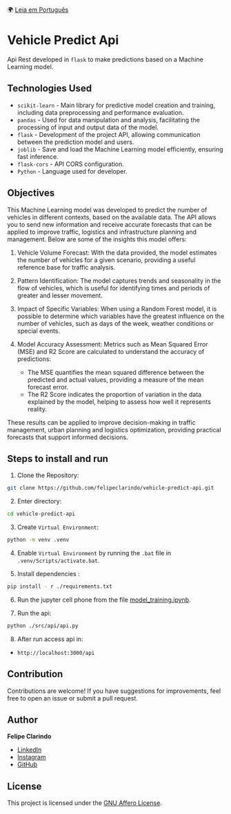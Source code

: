 🌍 [Leia em Português](README.pt-BR.md)

# Vehicle Predict Api

Api Rest developed in `flask` to make predictions based on a Machine Learning model.

## Technologies Used

- `scikit-learn` - Main library for predictive model creation and training, including data preprocessing and performance evaluation.
- `pandas` - Used for data manipulation and analysis, facilitating the processing of input and output data of the model.
- `flask` - Development of the project API, allowing communication between the prediction model and users.
- `joblib` - Save and load the Machine Learning model efficiently, ensuring fast inference.
- `flask-cors` - API CORS configuration.
- `Python` - Language used for developer.

## Objectives

This Machine Learning model was developed to predict the number of vehicles in different contexts, based on the available data. The API allows you to send new information and receive accurate forecasts that can be applied to improve traffic, logistics and infrastructure planning and management. Below are some of the insights this model offers:

1.  Vehicle Volume Forecast: With the data provided, the model estimates the number of vehicles for a given scenario, providing a useful reference base for traffic analysis.

2.  Pattern Identification: The model captures trends and seasonality in the flow of vehicles, which is useful for identifying times and periods of greater and lesser movement.

3.  Impact of Specific Variables: When using a Random Forest model, it is possible to determine which variables have the greatest influence on the number of vehicles, such as days of the week, weather conditions or special events.

4.  Model Accuracy Assessment: Metrics such as Mean Squared Error (MSE) and R2 Score are calculated to understand the accuracy of predictions:
    - The MSE quantifies the mean squared difference between the predicted and actual values, providing a measure of the mean forecast error.
    - The R2 Score indicates the proportion of variation in the data explained by the model, helping to assess how well it represents reality.

These results can be applied to improve decision-making in traffic management, urban planning and logistics optimization, providing practical forecasts that support informed decisions.

## Steps to install and run

1. Clone the Repository:

```bash
git clone https://github.com/felipeclarindo/vehicle-predict-api.git
```

2. Enter directory:

```bash
cd vehicle-predict-api
```

3. Create `Virtual Environment`:

```bash
python -m venv .venv
```

4. Enable `Virtual Environment` by running the `.bat` file in `.venv/Scripts/activate.bat`.

5. Install dependencies :

```bash
pip install - r ./requirements.txt
```

6. Run the jupyter cell phone from the file [model_training.ipynb](./src/model_training.ipynb).

7. Run the api:

```bash
python ./src/api/api.py
```

8. After run access api in:

- `http://localhost:3000/api`

## Contribution

Contributions are welcome! If you have suggestions for improvements, feel free to open an issue or submit a pull request.

## Author

**Felipe Clarindo**

- [LinkedIn](https://www.linkedin.com/in/felipeclarindo)
- [Instagram](https://www.instagram.com/lipethecoder)
- [GitHub](https://github.com/felipeclarindo)

## License

This project is licensed under the [GNU Affero License](https://www.gnu.org/licenses/agpl-3.0.html).
